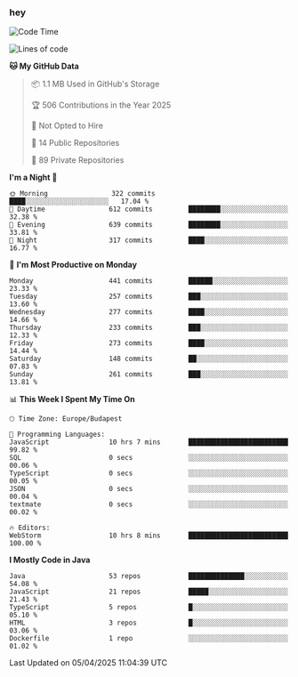 ### hey

<!--START_SECTION:waka-->
![Code Time](http://img.shields.io/badge/Code%20Time-1%2C156%20hrs%2013%20mins-blue)

![Lines of code](https://img.shields.io/badge/From%20Hello%20World%20I%27ve%20Written-2.6%20million%20lines%20of%20code-blue)

**🐱 My GitHub Data** 

> 📦 1.1 MB Used in GitHub's Storage 
 > 
> 🏆 506 Contributions in the Year 2025
 > 
> 🚫 Not Opted to Hire
 > 
> 📜 14 Public Repositories 
 > 
> 🔑 89 Private Repositories 
 > 
**I'm a Night 🦉** 

```text
🌞 Morning                322 commits         ████░░░░░░░░░░░░░░░░░░░░░   17.04 % 
🌆 Daytime                612 commits         ████████░░░░░░░░░░░░░░░░░   32.38 % 
🌃 Evening                639 commits         ████████░░░░░░░░░░░░░░░░░   33.81 % 
🌙 Night                  317 commits         ████░░░░░░░░░░░░░░░░░░░░░   16.77 % 
```
📅 **I'm Most Productive on Monday** 

```text
Monday                   441 commits         ██████░░░░░░░░░░░░░░░░░░░   23.33 % 
Tuesday                  257 commits         ███░░░░░░░░░░░░░░░░░░░░░░   13.60 % 
Wednesday                277 commits         ████░░░░░░░░░░░░░░░░░░░░░   14.66 % 
Thursday                 233 commits         ███░░░░░░░░░░░░░░░░░░░░░░   12.33 % 
Friday                   273 commits         ████░░░░░░░░░░░░░░░░░░░░░   14.44 % 
Saturday                 148 commits         ██░░░░░░░░░░░░░░░░░░░░░░░   07.83 % 
Sunday                   261 commits         ███░░░░░░░░░░░░░░░░░░░░░░   13.81 % 
```


📊 **This Week I Spent My Time On** 

```text
🕑︎ Time Zone: Europe/Budapest

💬 Programming Languages: 
JavaScript               10 hrs 7 mins       █████████████████████████   99.82 % 
SQL                      0 secs              ░░░░░░░░░░░░░░░░░░░░░░░░░   00.06 % 
TypeScript               0 secs              ░░░░░░░░░░░░░░░░░░░░░░░░░   00.05 % 
JSON                     0 secs              ░░░░░░░░░░░░░░░░░░░░░░░░░   00.04 % 
textmate                 0 secs              ░░░░░░░░░░░░░░░░░░░░░░░░░   00.02 % 

🔥 Editors: 
WebStorm                 10 hrs 8 mins       █████████████████████████   100.00 % 
```

**I Mostly Code in Java** 

```text
Java                     53 repos            ██████████████░░░░░░░░░░░   54.08 % 
JavaScript               21 repos            █████░░░░░░░░░░░░░░░░░░░░   21.43 % 
TypeScript               5 repos             █░░░░░░░░░░░░░░░░░░░░░░░░   05.10 % 
HTML                     3 repos             █░░░░░░░░░░░░░░░░░░░░░░░░   03.06 % 
Dockerfile               1 repo              ░░░░░░░░░░░░░░░░░░░░░░░░░   01.02 % 
```




 Last Updated on 05/04/2025 11:04:39 UTC
<!--END_SECTION:waka-->
